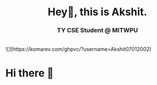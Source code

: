 <h1 align="center">Hey👋, this is Akshit.</h1>
<h3 align="center">TY CSE Student @ MITWPU </h3>
<br>
![](https://komarev.com/ghpvc/?username=Akshit07012002)

# Hi there 👋


<!--
**Akshit07012002/Akshit07012002** is a ✨ _special_ ✨ repository because its `README.md` (this file) appears on your GitHub profile.

Here are some ideas to get you started:

- 🔭 I’m currently working on ...
- 🌱 I’m currently learning ...
- 👯 I’m looking to collaborate on ...
- 🤔 I’m looking for help with ...
- 💬 Ask me about ...
- 📫 How to reach me: ...
- 😄 Pronouns: ...
- ⚡ Fun fact: ...
-->
